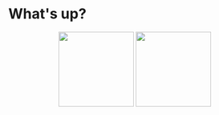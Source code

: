 #  What's up? 

<p align="center">
   <img src="https://github-readme-stats.vercel.app/api/wakatime?username=romankoshchei&theme=react&hide=other&hide_border=true&langs_count=4&custom_title=Week%20activity" height=150>
   <img src="https://github-readme-stats.vercel.app/api/top-langs?username=roman-koshchei&theme=react&hide=html&layout=compact&hide_title=true&langs_count=6&hide_border=true" height=150>
</p>
